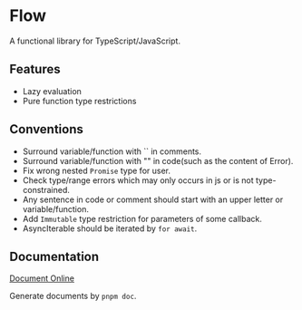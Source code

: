 # Flow

A functional library for TypeScript/JavaScript.

## Features

- Lazy evaluation
- Pure function type restrictions

## Conventions

- Surround variable/function with \`\` in comments.
- Surround variable/function with \"\" in code(such as the content of Error).
- Fix wrong nested `Promise` type for user.
- Check type/range errors which may only occurs in js or is not type-constrained.
- Any sentence in code or comment should start with an upper letter or variable/function.
- Add `Immutable` type restriction for parameters of some callback.
- AsyncIterable should be iterated by `for await`.

## Documentation

[Document Online](https://niuiic.github.io/flow/)

Generate documents by `pnpm doc`.
